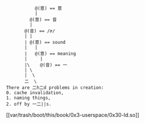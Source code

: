 ```
           @(意) == 意
           |
         @(意) == 音
         |
       @(音) == /ɚ/
       | |
       | @(意) == sound
       |   |
       |   @(意) == meaning
       |     |
       |\    @(音) == 一
       | \
       |  \
       二  \
There are 二h二d problems in creation:
0. cache invalidation,
1. naming things,
2. off by 一二||s.
```

[[var/trash/boot/this/book/0x3-userspace/0x30-ld.so]]
